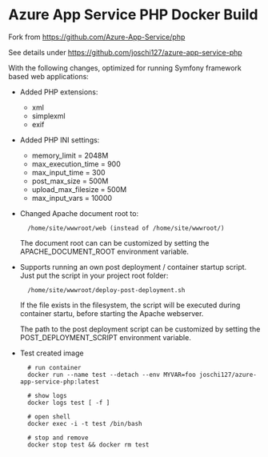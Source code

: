 Azure App Service PHP Docker Build
==================================

Fork from https://github.com/Azure-App-Service/php

See details under https://github.com/joschi127/azure-app-service-php

With the following changes, optimized for running Symfony framework
based web applications:


* Added PHP extensions:
  * xml
  * simplexml
  * exif


* Added PHP INI settings:
  * memory_limit = 2048M
  * max_execution_time  = 900
  * max_input_time      = 300
  * post_max_size       = 500M
  * upload_max_filesize = 500M
  * max_input_vars = 10000


* Changed Apache document root to:

        /home/site/wwwroot/web (instead of /home/site/wwwroot/)
        
  The document root can can be customized by setting the 
  APACHE_DOCUMENT_ROOT environment variable.


* Supports running an own post deployment / container startup script.
  Just put the script in your project root folder:

        /home/site/wwwroot/deploy-post-deployment.sh
        
  If the file exists in the filesystem, the script will be executed
  during container startu, before starting the Apache webserver.

  The path to the post deployment script can be customized by setting
  the POST_DEPLOYMENT_SCRIPT environment variable.


* Test created image

        # run container
        docker run --name test --detach --env MYVAR=foo joschi127/azure-app-service-php:latest

        # show logs
        docker logs test [ -f ]

        # open shell
        docker exec -i -t test /bin/bash

        # stop and remove
        docker stop test && docker rm test
